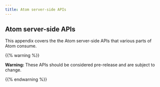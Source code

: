 ```yaml
---
title: Atom server-side APIs
---
```


## Atom server-side APIs

This appendix covers the the Atom server-side APIs that various parts of Atom consume.

{{% warning %}}

**Warning:** These APIs should be considered pre-release and are subject to change.

{{% endwarning %}}
